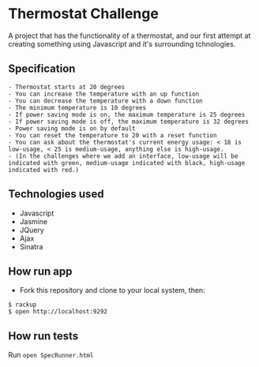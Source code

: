 # Thermostat Challenge

A project that has the functionality of a thermostat, and our first attempt at creating something using Javascript and it's surrounding tchnologies.

## Specification

```
- Thermostat starts at 20 degrees
- You can increase the temperature with an up function
- You can decrease the temperature with a down function
- The minimum temperature is 10 degrees
- If power saving mode is on, the maximum temperature is 25 degrees
- If power saving mode is off, the maximum temperature is 32 degrees
- Power saving mode is on by default
- You can reset the temperature to 20 with a reset function
- You can ask about the thermostat's current energy usage: < 18 is low-usage, < 25 is medium-usage, anything else is high-usage.
- (In the challenges where we add an interface, low-usage will be indicated with green, medium-usage indicated with black, high-usage indicated with red.)
```

## Technologies used

- Javascript
- Jasmine
- JQuery
- Ajax
- Sinatra

## How run app

- Fork this repository and clone to your local system, then:
```
$ rackup
$ open http://localhost:9292
```

## How run tests

Run `open SpecRunner.html`

